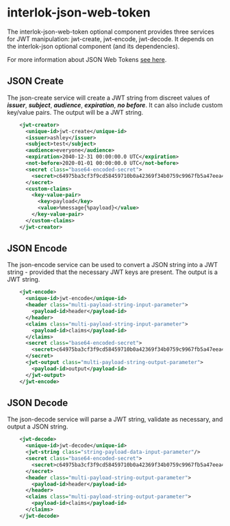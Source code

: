 # interlok-json-web-token

The interlok-json-web-token optional component provides three services
for JWT manipulation: jwt-create, jwt-encode, jwt-decode. It depends on
the interlok-json optional component (and its dependencies).

For more information about JSON Web Tokens [see here](https://github.com/jwtk/jjwt).

## JSON Create

The json-create service will create a JWT string from discreet values of
***issuer***, ***subject***, ***audience***, ***expiration***, ***no
before***. It can also include custom key/value pairs. The output will
be a JWT string.

````xml
    <jwt-creator>
      <unique-id>jwt-create</unique-id>
      <issuer>ashley</issuer>
      <subject>test</subject>
      <audience>everyone</audience>
      <expiration>2040-12-31 00:00:00.0 UTC</expiration>
      <not-before>2020-01-01 00:00:00.0 UTC</not-before>
      <secret class="base64-encoded-secret">
        <secret>c64975ba3cf3f9cd58459710b0a42369f34b0759c9967fb5a47eea488e8bea79</secret>
      </secret>
      <custom-claims>
        <key-value-pair>
          <key>payload</key>
          <value>%message{%payload}</value>
        </key-value-pair>
      </custom-claims>
    </jwt-creator>
````

## JSON Encode

The json-encode service can be used to convert a JSON string into a JWT
string - provided that the necessary JWT keys are present. The output is
a JWT string.

````xml
    <jwt-encode>
      <unique-id>jwt-encode</unique-id>
      <header class="multi-payload-string-input-parameter">
        <payload-id>header</payload-id>
      </header>
      <claims class="multi-payload-string-input-parameter">
        <payload-id>claims</payload-id>
      </claims>
      <secret class="base64-encoded-secret">
        <secret>c64975ba3cf3f9cd58459710b0a42369f34b0759c9967fb5a47eea488e8bea79</secret>
      </secret>
      <jwt-output class="multi-payload-string-output-parameter">
        <payload-id>output</payload-id>
      </jwt-output>
    </jwt-encode>
````

## JSON Decode

The json-decode service will parse a JWT string, validate as necessary,
and output a JSON string.

````xml
    <jwt-decode>
      <unique-id>jwt-decode</unique-id>
      <jwt-string class="string-payload-data-input-parameter"/>
      <secret class="base64-encoded-secret">
        <secret>c64975ba3cf3f9cd58459710b0a42369f34b0759c9967fb5a47eea488e8bea79</secret>
      </secret>
      <header class="multi-payload-string-output-parameter">
        <payload-id>header</payload-id>
      </header>
      <claims class="multi-payload-string-output-parameter">
        <payload-id>claims</payload-id>
      </claims>
    </jwt-decode>
````
